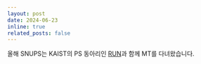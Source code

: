 ```yaml
---
layout: post
date: 2024-06-23
inline: true
related_posts: false
---
```


올해 SNUPS는 KAIST의 PS 동아리인 [RUN](https://kaist.run)과 함께 MT를 다녀왔습니다.